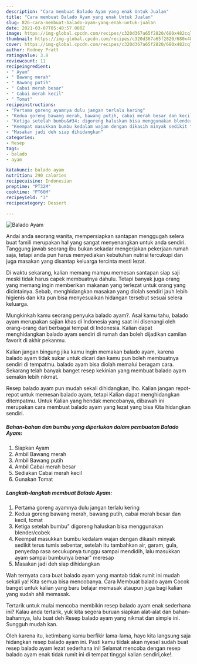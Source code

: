 ```yaml
---
description: "Cara membuat Balado Ayam yang enak Untuk Jualan"
title: "Cara membuat Balado Ayam yang enak Untuk Jualan"
slug: 826-cara-membuat-balado-ayam-yang-enak-untuk-jualan
date: 2021-03-07T05:40:57.080Z
image: https://img-global.cpcdn.com/recipes/c320d367a65f2820/680x482cq70/balado-ayam-foto-resep-utama.jpg
thumbnail: https://img-global.cpcdn.com/recipes/c320d367a65f2820/680x482cq70/balado-ayam-foto-resep-utama.jpg
cover: https://img-global.cpcdn.com/recipes/c320d367a65f2820/680x482cq70/balado-ayam-foto-resep-utama.jpg
author: Rodney Pratt
ratingvalue: 3.8
reviewcount: 11
recipeingredient:
- " Ayam"
- " Bawang merah"
- " Bawang putih"
- " Cabai merah besar"
- " Cabai merah kecil"
- " Tomat"
recipeinstructions:
- "Pertama goreng ayamnya dulu jangan terlalu kering"
- "Kedua goreng bawang merah, bawang putih, cabai merah besar dan kecil, tomat"
- "Ketiga setelah bumbu&#34; digoreng haluskan bisa menggunakan blender/cobek"
- "Keempat masukkan bumbu kedalam wajan dengan dikasih minyak sedikit terus tumis sebentar, setelah itu tambahkan air, garam, gula, penyedap rasa secukupnya tunggu sampai mendidih, lalu masukkan ayam sampai bumbunya benar&#34; meresap"
- "Masakan jadi deh siap dihidangkan"
categories:
- Resep
tags:
- balado
- ayam

katakunci: balado ayam 
nutrition: 290 calories
recipecuisine: Indonesian
preptime: "PT32M"
cooktime: "PT60M"
recipeyield: "3"
recipecategory: Dessert

---
```



![Balado Ayam](https://img-global.cpcdn.com/recipes/c320d367a65f2820/680x482cq70/balado-ayam-foto-resep-utama.jpg)

Andai anda seorang wanita, mempersiapkan santapan menggugah selera buat famili merupakan hal yang sangat menyenangkan untuk anda sendiri. Tanggung jawab seorang ibu bukan sekadar mengerjakan pekerjaan rumah saja, tetapi anda pun harus menyediakan kebutuhan nutrisi tercukupi dan juga masakan yang disantap keluarga tercinta mesti lezat.

Di waktu  sekarang, kalian memang mampu memesan santapan siap saji meski tidak harus capek membuatnya dahulu. Tetapi banyak juga orang yang memang ingin memberikan makanan yang terlezat untuk orang yang dicintainya. Sebab, menghidangkan masakan yang diolah sendiri jauh lebih higienis dan kita pun bisa menyesuaikan hidangan tersebut sesuai selera keluarga. 



Mungkinkah kamu seorang penyuka balado ayam?. Asal kamu tahu, balado ayam merupakan sajian khas di Indonesia yang saat ini disenangi oleh orang-orang dari berbagai tempat di Indonesia. Kalian dapat menghidangkan balado ayam sendiri di rumah dan boleh dijadikan camilan favorit di akhir pekanmu.

Kalian jangan bingung jika kamu ingin memakan balado ayam, karena balado ayam tidak sukar untuk dicari dan kamu pun boleh membuatnya sendiri di tempatmu. balado ayam bisa diolah memalui beragam cara. Sekarang telah banyak banget resep kekinian yang membuat balado ayam semakin lebih nikmat.

Resep balado ayam pun mudah sekali dihidangkan, lho. Kalian jangan repot-repot untuk memesan balado ayam, tetapi Kalian dapat menghidangkan ditempatmu. Untuk Kalian yang hendak mencobanya, dibawah ini merupakan cara membuat balado ayam yang lezat yang bisa Kita hidangkan sendiri.

<!--inarticleads1-->

##### Bahan-bahan dan bumbu yang diperlukan dalam pembuatan Balado Ayam:

1. Siapkan  Ayam
1. Ambil  Bawang merah
1. Ambil  Bawang putih
1. Ambil  Cabai merah besar
1. Sediakan  Cabai merah kecil
1. Gunakan  Tomat




<!--inarticleads2-->

##### Langkah-langkah membuat Balado Ayam:

1. Pertama goreng ayamnya dulu jangan terlalu kering
1. Kedua goreng bawang merah, bawang putih, cabai merah besar dan kecil, tomat
1. Ketiga setelah bumbu&#34; digoreng haluskan bisa menggunakan blender/cobek
1. Keempat masukkan bumbu kedalam wajan dengan dikasih minyak sedikit terus tumis sebentar, setelah itu tambahkan air, garam, gula, penyedap rasa secukupnya tunggu sampai mendidih, lalu masukkan ayam sampai bumbunya benar&#34; meresap
1. Masakan jadi deh siap dihidangkan




Wah ternyata cara buat balado ayam yang mantab tidak rumit ini mudah sekali ya! Kita semua bisa mencobanya. Cara Membuat balado ayam Cocok banget untuk kalian yang baru belajar memasak ataupun juga bagi kalian yang sudah ahli memasak.

Tertarik untuk mulai mencoba membikin resep balado ayam enak sederhana ini? Kalau anda tertarik, yuk kita segera buruan siapkan alat-alat dan bahan-bahannya, lalu buat deh Resep balado ayam yang nikmat dan simple ini. Sungguh mudah kan. 

Oleh karena itu, ketimbang kamu berfikir lama-lama, hayo kita langsung saja hidangkan resep balado ayam ini. Pasti kamu tiidak akan nyesel sudah buat resep balado ayam lezat sederhana ini! Selamat mencoba dengan resep balado ayam enak tidak rumit ini di tempat tinggal kalian sendiri,oke!.

